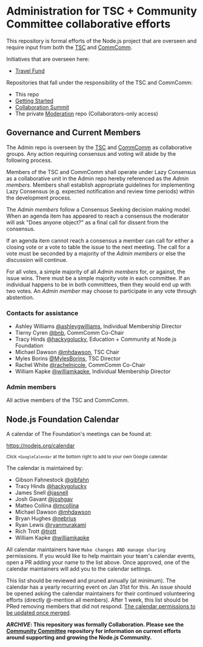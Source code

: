 # Administration for TSC + Community Committee collaborative efforts
This repository is formal efforts of the Node.js project that are overseen and require input from both the [TSC](https://github.com/nodejs/TSC) and [CommComm](https://github.com/nodejs/community-committee).

Initiatives that are overseen here:
- [Travel Fund](https://github.com/nodejs/admin/blob/master/MEMBER_TRAVEL_FUND.MD)

Repositories that fall under the responsibility of the TSC and CommComm:

- This repo
- [Getting Started](https://github.com/nodejs/getting-started)
- [Collaboration Summit](https://github.com/nodejs/summit)
- The private [Moderation](https://github.com/nodejs/moderation) repo (Collaborators-only access)

## Governance and Current Members

The Admin repo is overseen by the [TSC](https://github.com/nodejs/TSC) and [CommComm](https://github.com/nodejs/community-committee) as collaborative groups. Any action requiring consensus and voting will abide by the following process.

Members of the TSC and CommComm shall operate under Lazy Consensus as a collaborative unit in the Admin repo hereby referenced as the *Admin members*. Members shall establish appropriate guidelines for implementing Lazy Consensus (e.g. expected notification and review time periods) within the development process.

The *Admin members* follow a Consensus Seeking decision making model. When an agenda item has appeared to reach a consensus the moderator will ask "Does anyone object?" as a final call for dissent from the consensus.

If an agenda item cannot reach a consensus a member can call for either a closing vote or a vote to table the issue to the next meeting. The call for a vote must be seconded by a majority of the *Admin members* or else the discussion will continue.

For all votes, a simple majority of all *Admin members* for, or against, the issue wins. There must be a simple majority vote in each committee. If an individual happens to be in both committees, then they would end up with two votes. An *Admin member* may choose to participate in any vote through abstention.

### Contacts for assistance
- Ashley Williams [@ashleygwilliams](https://github.com/ashleygwilliams), Individual Membership Director
- Tierny Cyren [@bnb](https://github.com/bnb), CommComm Co-Chair
- Tracy Hinds [@hackygolucky](https://github.com/hackygolucky), Education + Community at Node.js Foundation
- Michael Dawson [@mhdawson](https://github.com/mhdawson), TSC Chair
- Myles Borins [@MylesBorins](https://github.com/MylesBorins), TSC Director
- Rachel White [@rachelnicole](https://github.com/rachelnicole), CommComm Co-Chair
- William Kapke [@williamkapke](https://github.com/williamkapke), Individual Membership Director

### Admin members
All active members of the TSC and CommComm.

## Node.js Foundation Calendar
A calendar of The Foundation's meetings can be found at:

https://nodejs.org/calendar

<sup>Click `+GoogleCalendar` at the bottom right to add to your own Google calendar.</sup>

The calendar is maintained by:
<!-- sorted by GitHub handle -->
- Gibson Fahnestock [@gibfahn](https://github.com/gibfahn)
- Tracy Hinds [@hackygolucky](https://github.com/hackygolucky)
- James Snell [@jasnell](https://github.com/jasnell)
- Josh Gavant [@joshgav](https://github.com/joshgav)
- Matteo Collina [@mcollina](https://github.com/mcollina)
- Michael Dawson [@mhdawson](https://github.com/mhdawson)
- Bryan Hughes [@nebrius](https://github.com/nebrius)
- Ryan Lewis [@ryanmurakami](https://github.com/ryanmurakami)
- Rich Trott [@trott](https://github.com/trott)
- William Kapke [@williamkapke](https://github.com/williamkapke)

All calendar maintainers have `Make changes AND manage sharing` permissions. If you would like to help maintain your team's calendar events, open a PR adding your name to the list above. Once approved, one of the calendar maintainers will add you to the calendar settings.

This list should be reviewed and pruned annually (at minimum). The calendar has a yearly recurring event on Jan 31st for this. An issue should be opened asking the calendar maintainers for their continued volunteering efforts (directly @-mention all members). After 1 week, this list should be PRed removing members that did not respond. [The calendar permissions to be updated once merged](https://support.google.com/a/answer/117596?hl=en).

***ARCHIVE*: This repository was formally Collaboration. Please see the [Community Committee](https://github.com/nodejs/community-committee) repository for information on current efforts around supporting and growing the Node.js Community.**

